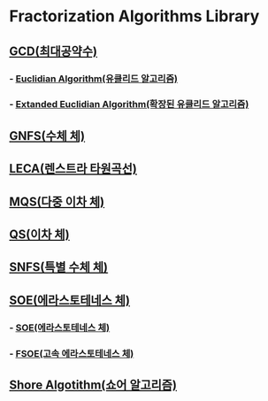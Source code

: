 # Fractorization Algorithms Library
## <U>[GCD(최대공약수)](https://github.com/ILYJNY/Fractorizations/tree/master/GCD)</U>
###     - <U>[Euclidian Algorithm(유클리드 알고리즘)](https://github.com/ILYJNY/Fractorizations/blob/master/SOE/main/FSOE.cpp)</U>
###     - <U>[Extanded Euclidian Algorithm(확장된 유클리드 알고리즘)](https://github.com/ILYJNY/Fractorizations/blob/master/GCD/Extanded%20Euclidian%20Algorithm.cpp)</U>
## <U>[GNFS(수체 체)](https://github.com/ILYJNY/Fractorizations/tree/master/GNFS)</U>
## <U>[LECA(렌스트라 타원곡선)](https://github.com/ILYJNY/Fractorizations/tree/master/LECA)</U>
## <U>[MQS(다중 이차 체)](https://github.com/ILYJNY/Fractorizations/tree/master/MQS)</U>
## <U>[QS(이차 체)](https://github.com/ILYJNY/Fractorizations/tree/master/QS)</U>
## <U>[SNFS(특별 수체 체)](https://github.com/ILYJNY/Fractorizations/tree/master/SNFS)</U>
## <U>[SOE(에라스토테네스 체)](https://github.com/ILYJNY/Fractorizations/tree/master/SOE)</U>
###     - <U>[SOE(에라스토테네스 체)](https://github.com/ILYJNY/Fractorizations/blob/master/SOE/main/SOE.cpp)</U>
###     - <U>[FSOE(고속 에라스토테네스 체)](https://github.com/ILYJNY/Fractorizations/blob/master/SOE/main/FSOE.cpp)</U>
## <U>[Shore Algotithm(쇼어 알고리즘)](https://github.com/ILYJNY/Fractorizations/tree/master/Shore%20Algorithm)</U>
